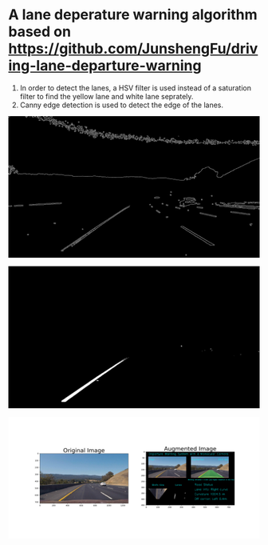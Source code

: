 # A lane deperature warning algorithm based on https://github.com/JunshengFu/driving-lane-departure-warning

1. In order to detect the lanes, a HSV filter is used instead of a saturation filter to find the yellow lane and white lane seprately.
2. Canny edge detection is used to detect the edge of the lanes.

![Canny edge detection result](https://github.com/tian-cthit/Lane-Detection/blob/master/examples/canny%20edge%20detection.png)

![Yellow lane detection result](https://github.com/tian-cthit/Lane-Detection/blob/master/examples/yellow%20lane.png)

![Test case final result](https://github.com/tian-cthit/Lane-Detection/blob/master/examples/canny%20and%20hsv%20result.png)
